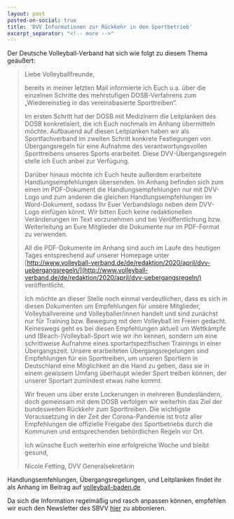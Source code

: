 ```yaml
---
layout: post
posted-on-social: true
title: 'DVV Informationen zur Rückkehr in den Sportbetrieb'
excerpt_separator: "<!-- more -->"
---
```


Der Deutsche Volleyball-Verband hat sich wie folgt zu diesem Thema geäußert:

> Liebe Volleyballfreunde,
>
> bereits in meiner letzten Mail informierte ich Euch u.a. über die
> einzelnen Schritte des mehrstufigen DOSB-Verfahrens zum
> „Wiedereinstieg in das vereinsbasierte Sporttreiben“.
>
> Im ersten Schritt hat der DOSB mit Medizinern die Leitplanken des DOSB
> konkretisiert, die ich Euch nochmals im Anhang übermitteln möchte.
> Aufbauend auf diesen Leitplanken haben wir als Sportfachverband im
> zweiten Schritt konkrete Festlegungen von Übergangsregeln für eine
> Aufnahme des verantwortungsvollen Sporttreibens unseres Sports
> erarbeitet. Diese DVV-Übergangsregeln stelle ich Euch anbei zur
> Verfügung.
>
> Darüber hinaus möchte ich Euch heute außerdem erarbeitete
> Handlungsempfehlungen übersenden. Im Anhang befinden sich zum einen im
> PDF-Dokument die Handlungsempfehlungen nur mit DVV-Logo und zum
> anderen die gleichen Handlungsempfehlungen im Word-Dokument, sodass
> Ihr Euer Verbandslogo neben dem DVV-Logo einfügen könnt. Wir bitten
> Euch keine redaktionellen Veränderungen im Text vorzunehmen und bei
> Veröffentlichung bzw. Weiterleitung an Eure Mitglieder die Dokumente
> nur im PDF-Format zu verwenden.
>
> All die PDF-Dokumente im Anhang sind auch im Laufe des heutigen Tages
> entsprechend auf unserer Homepage unter
> [http://www.volleyball-verband.de/de/redaktion/2020/april/dvv-uebergangsregeln/](http://www.volleyball-verband.de/de/redaktion/2020/april/dvv-uebergangsregeln/)
> veröffentlicht.
>
> Ich möchte an dieser Stelle noch einmal verdeutlichen, dass es sich in
> diesen Dokumenten um Empfehlungen für unsere Mitglieder,
> Volleyballvereine und Volleyballer/innen handelt und sind zunächst nur
> für Training bzw. Bewegung mit dem Volleyball im Freien gedacht.
> Keineswegs geht es bei diesen Empfehlungen aktuell um Wettkämpfe und
> (Beach-)Volleyball-Sport wie wir ihn kennen, sondern um eine
> schrittweise Aufnahme eines sportartspezifischen Trainings in einer
> Übergangszeit. Unsere erarbeiteten Übergangsregelungen sind
> Empfehlungen für ein Sporttreiben, um unseren Sportlern in Deutschland
> eine Möglichkeit an die Hand zu geben, dass sie in einem gewissem
> Umfang überhaupt wieder Sport treiben können, der unserer Sportart
> zumindest etwas nahe kommt.
>
> Wir freuen uns über erste Lockerungen in mehreren Bundesländern, doch
> gemeinsam mit dem DOSB verfolgen wir weiterhin das Ziel der
> bundesweiten Rückkehr zum Sporttreiben.   Die wichtigste Voraussetzung
> in der Zeit der Corona-Pandemie ist trotz aller Empfehlungen die
> offizielle Freigabe des Sportbetriebs durch die Kommunen und
> entsprechenden behördlichen Regeln vor Ort.
>
> Ich wünsche Euch weiterhin eine erfolgreiche Woche und bleibt gesund,
>
> Nicole Fetting, DVV Generalsekretärin



Handlungsemfehlungen, Übergangsregelungen, und Leitplanken findet ihr als Anhang im Beitrag auf [volleyball-baden.de](https://www.volleyball-baden.de/cms/home.xhtml?component_4313368.showArticle=16639414&component_4313368.page=0#a_4313368_16639414)

Da sich die Information regelmäßig und rasch anpassen können, empfehlen wir euch den Newsletter des SBVV [hier](https://www.volleyball-baden.de/cms/home/service/allgemein/sbvv_newsletter.xhtml) zu abbonieren.
